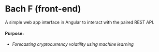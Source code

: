 # Bach F (front-end)

A simple web app interface in Angular to interact with the paired REST API.

#### Purpose:

* ###### Forecasting cryptocurrency volatility using machine learning
